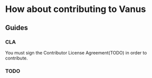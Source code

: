 # How about contributing to Vanus

## Guides

### CLA

You must sign the Contributor License Agreement(TODO) in order to contribute.

### TODO

